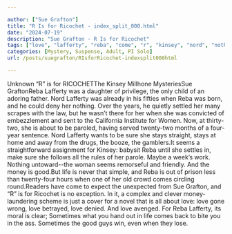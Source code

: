 ```yaml
---

author: ["Sue Grafton"]
title: "R Is for Ricochet - index_split_000.html"
date: "2024-07-19"
description: "Sue Grafton - R Is for Ricochet"
tags: ["love", "lafferty", "reba", "come", "r", "kinsey", "nord", "nothing", "woman", "sure", "stay", "seems", "life", "sometimes", "unknown", "ricochetthe", "millhone", "mysteriessue", "graftonreba", "daughter", "privilege", "child", "adoring", "father", "already"]
categories: [Mystery, Suspense, Adult, PI Solo]
url: /posts/suegrafton/RIsforRicochet-indexsplit000html

---
```



Unknown
“R” is for RICOCHETThe Kinsey Millhone MysteriesSue GraftonReba Lafferty was a daughter of privilege, the only child of an adoring father. Nord Lafferty was already in his fifties when Reba was born, and he could deny her nothing. Over the years, he quietly settled her many scrapes with the law, but he wasn’t there for her when she was convicted of embezzlement and sent to the California Institute for Women. Now, at thirty-two, she is about to be paroled, having served twenty-two months of a four-year sentence. Nord Lafferty wants to be sure she stays straight, stays at home and away from the drugs, the booze, the gamblers.It seems a straightforward assignment for Kinsey: babysit Reba until she settles in, make sure she follows all the rules of her parole. Maybe a week’s work. Nothing untoward--the woman seems remorseful and friendly. And the money is good.But life is never that simple, and Reba is out of prison less than twenty-four hours when one of her old crowd comes circling round.Readers have come to expect the unexpected from Sue Grafton, and “R” is for Ricochet is no exception. In it, a complex and clever money-laundering scheme is just a cover for a novel that is all about love: love gone wrong, love betrayed, love denied. And love avenged. For Reba Lafferty, its moral is clear; Sometimes what you hand out in life comes back to bite you in the ass. Sometimes the good guys win, even when they lose.
